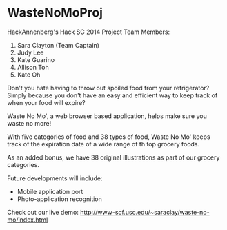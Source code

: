 WasteNoMoProj
=============

HackAnnenberg's Hack SC 2014 Project
Team Members:
1. Sara Clayton (Team Captain)</br>
2. Judy Lee <br>
3. Kate Guarino <br>
4. Allison Toh <br>
5. Kate Oh <br>

Don't you hate having to throw out spoiled food from your refrigerator? Simply because you don't have an easy and efficient way to keep track of when your food will expire?

Waste No Mo', a web browser based application, helps make sure you waste no more!

With five categories of food and 38 types of food, Waste No Mo' keeps track of the expiration date of a wide range of th top grocery foods.

As an added bonus, we have 38 original illustrations as part of our grocery categories.

Future developments will include:
* Mobile application port
* Photo-application recognition

Check out our live demo: http://www-scf.usc.edu/~saraclay/waste-no-mo/index.html
